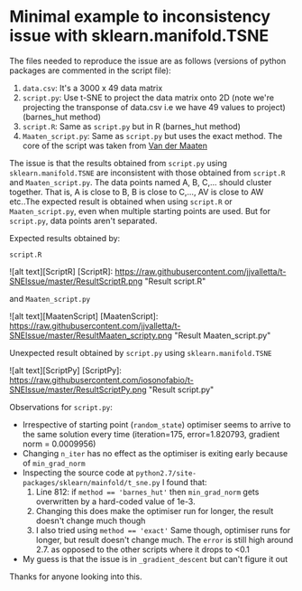 # Minimal example to inconsistency issue with sklearn.manifold.TSNE

The files needed to reproduce the issue are as follows (versions of python packages are commented in the script file):

1. `data.csv`: It's a 3000 x 49 data matrix
2. `script.py`: Use t-SNE to project the data matrix onto 2D (note we're projecting the transponse of data.csv i.e we have 49 values to project) (barnes_hut method)
3. `script.R`: Same as `script.py` but in R (barnes_hut method)
4. `Maaten_script.py`: Same as `script.py` but uses the exact method. The core of the script was taken from [Van der Maaten](https://lvdmaaten.github.io/tsne/code/tsne_python.zip) 

The issue is that the results obtained from `script.py` using `sklearn.manifold.TSNE` are inconsistent with those obtained from `script.R` and `Maaten_script.py`.
The data points named A, B, C,... should cluster together. That is, A is close to B, B is close to C,..., AV is close to AW etc..The expected result is
obtained when using `script.R` or `Maaten_script.py`, even when multiple starting points are used. But for `script.py`, data points aren't separated.

Expected results obtained by: 

`script.R`

![alt text][ScriptR]
[ScriptR]: https://raw.githubusercontent.com/jjvalletta/t-SNEIssue/master/ResultScriptR.png "Result script.R"

and `Maaten_script.py`

![alt text][MaatenScript]
[MaatenScript]: https://raw.githubusercontent.com/jjvalletta/t-SNEIssue/master/ResultMaaten_scripty.png "Result Maaten_script.py"

Unexpected result obtained by `script.py` using `sklearn.manifold.TSNE`

![alt text][ScriptPy]
[ScriptPy]: https://raw.githubusercontent.com/iosonofabio/t-SNEIssue/master/ResultScriptPy.png "Result script.py"

Observations for `script.py`:

* Irrespective of starting point (`random_state`) optimiser seems to arrive to the same solution every time (iteration=175, error=1.820793, gradient norm = 0.0009956)
* Changing `n_iter` has no effect as the optimiser is exiting early because of `min_grad_norm`
* Inspecting the source code at `python2.7/site-packages/sklearn/mainfold/t_sne.py` I found that:
  1. Line 812: if `method == 'barnes_hut'` then `min_grad_norm` gets overwritten by a hard-coded value of 1e-3. 
  2. Changing this does make the optimiser run for longer, the result doesn't change much though
  3. I also tried using `method == 'exact'` Same though, optimiser runs for longer, but result doesn't change much. The `error` is still high around 2.7. as opposed to the other scripts where it drops to <0.1
* My guess is that the issue is in `_gradient_descent` but can't figure it out

Thanks for anyone looking into this.
   
